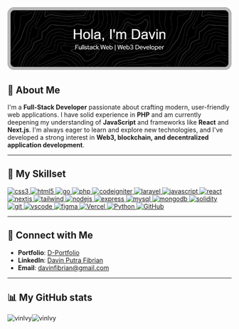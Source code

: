 ![👋 Hi, my name is Davin](https://github.com/VinLvy/VinLvy/blob/main/github-header-image%20(3).png)

<!-- <div id="toc">
  <ul align="center" style="list-style: none">
    <summary>
      <h1>
        👋 Hi, my name is Davin
      </h1>
    </summary>
  </ul>
</div> -->

## 👋 About Me

I'm a **Full-Stack Developer** passionate about crafting modern, user-friendly web applications. I have solid experience in **PHP** and am currently deepening my understanding of **JavaScript** and frameworks like **React** and **Next.js**. I'm always eager to learn and explore new technologies, and I've developed a strong interest in **Web3, blockchain, and decentralized application development**.

---

## 🚀 My Skillset
<p align="left">
  <a href="https://www.w3schools.com/css/" target="_blank" rel="noreferrer">
    <img src="https://skillicons.dev/icons?i=css" alt="css3" width="40" height="40"/>
  </a>
  <a href="https://www.w3.org/html/" target="_blank" rel="noreferrer">
    <img src="https://skillicons.dev/icons?i=html" alt="html5" width="40" height="40"/>
  </a>
  <a href="https://golang.org" target="_blank" rel="noreferrer">
    <img src="https://skillicons.dev/icons?i=go" alt="go" width="40" height="40"/>
  </a>
  <a href="https://www.php.net" target="_blank" rel="noreferrer">
    <img src="https://skillicons.dev/icons?i=php" alt="php" width="40" height="40"/>
  </a>
  <a href="https://codeigniter.com" target="_blank" rel="noreferrer">
    <img src="https://cdn.worldvectorlogo.com/logos/codeigniter.svg" alt="codeigniter" width="40" height="40"/>
  </a>
<!--   <a href="https://codeigniter.com" target="_blank" rel="noreferrer">
    <img src="https://skillicons.dev/icons?i=codeigniter" alt="codeigniter" width="40" height="40"/>
  </a> -->
  <a href="https://laravel.com" target="_blank" rel="noreferrer">
    <img src="https://skillicons.dev/icons?i=laravel" alt="laravel" width="40" height="40"/>
  </a>
  <a href="https://developer.mozilla.org/en-US/docs/Web/JavaScript" target="_blank" rel="noreferrer">
    <img src="https://skillicons.dev/icons?i=js" alt="javascript" width="40" height="40"/>
  </a>
  <a href="https://react.dev/" target="_blank" rel="noreferrer">
    <img src="https://skillicons.dev/icons?i=react" alt="react" width="40" height="40"/>
  </a>
  <a href="https://nextjs.org/" target="_blank" rel="noreferrer">
    <img src="https://skillicons.dev/icons?i=nextjs" alt="nextjs" width="40" height="40"/>
  </a>
  <a href="https://tailwindcss.com/" target="_blank" rel="noreferrer">
    <img src="https://skillicons.dev/icons?i=tailwindcss" alt="tailwind" width="40" height="40"/>
  </a>
  <a href="https://nodejs.org/en" target="_blank" rel="noreferrer">
    <img src="https://skillicons.dev/icons?i=nodejs" alt="nodejs" width="40" height="40"/>
  </a>
  <a href="https://expressjs.com/" target="_blank" rel="noreferrer">
    <img src="https://skillicons.dev/icons?i=express" alt="express" width="40" height="40"/>
  </a>
  <a href="https://www.mysql.com/" target="_blank" rel="noreferrer">
    <img src="https://skillicons.dev/icons?i=mysql" alt="mysql" width="40" height="40"/>
  </a>
  <a href="https://www.mongodb.com/" target="_blank" rel="noreferrer">
    <img src="https://skillicons.dev/icons?i=mongodb" alt="mongodb" width="40" height="40"/>
  </a>
  <a href="https://docs.soliditylang.org/" target="_blank" rel="noreferrer">
    <img src="https://skillicons.dev/icons?i=solidity" alt="solidity" width="40" height="40"/>
  </a>
  <a href="https://git-scm.com/" target="_blank" rel="noreferrer">
    <img src="https://skillicons.dev/icons?i=git" alt="git" width="40" height="40"/>
  </a>
  <a href="https://code.visualstudio.com/" target="_blank" rel="noreferrer">
    <img src="https://skillicons.dev/icons?i=vscode" alt="vscode" width="40" height="40"/>
  </a>
  <a href="https://www.figma.com/" target="_blank" rel="noreferrer">
    <img src="https://skillicons.dev/icons?i=figma" alt="figma" width="40" height="40"/>
  </a>
  <a href="https://vercel.com/" target="_blank" rel="noreferrer">
    <img src="https://skillicons.dev/icons?i=vercel" alt="Vercel" width="40" height="40"/>
  </a>
  <a href="https://www.python.org/" target="_blank" rel="noreferrer">
    <img src="https://skillicons.dev/icons?i=python" alt="Python" width="40" height="40"/>
  </a>
  <a href="https://github.com" target="_blank" rel="noreferrer">
    <img src="https://skillicons.dev/icons?i=github" alt="GitHub" width="40" height="40"/>
  </a>
</p>

---

## 🔗 Connect with Me

* **Portfolio**: [D-Portfolio](https://d-portfolio-weld.vercel.app/)
* **LinkedIn**: [Davin Putra Fibrian](https://www.linkedin.com/in/davin-p-f-0b00a12b7/)
* **Email**: davinfibrian@gmail.com
<!-- * **Instagram**: [@davin.fbrn](https://instagram.com/davin.fbrn) -->

---

## 📊 My GitHub stats

<p>
  <img align="left" src="https://github-readme-stats.vercel.app/api/top-langs?username=vinlvy&show_icons=true&theme=tokyonight&locale=en&layout=compact" alt="vinlvy" />
</p> 

<p>
  <img align="left" src="https://github-readme-stats.vercel.app/api?username=VinLvy&show_icons=true&theme=tokyonight&locale=en&layout=compact" alt="vinlvy" />
</p> 

